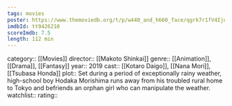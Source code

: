 ```yaml
---
tags: movies
poster: https://www.themoviedb.org/t/p/w440_and_h660_face/qgrk7r1fV4IjuoeiGS5HOhXNdLJ.jpg
imdbId: tt9426210
scoreImdb: 7.5
length: 112 min
---
```


category:: [[Movies]]
director:: [[Makoto Shinkai]]
genre:: [[Animation]], [[Drama]], [[Fantasy]]
year:: 2019
cast:: [[Kotaro Daigo]], [[Nana Mori]], [[Tsubasa Honda]]
plot:: Set during a period of exceptionally rainy weather, high-school boy Hodaka Morishima runs away from his troubled rural home to Tokyo and befriends an orphan girl who can manipulate the weather.
watchlist:: 
rating::
